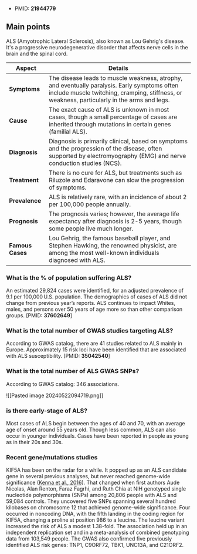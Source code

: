 - PMID: **21944779**
## Main points

ALS (Amyotrophic Lateral Sclerosis), also known as Lou Gehrig's disease. It's a progressive neurodegenerative disorder that affects nerve cells in the brain and the spinal cord.

| **Aspect**       | **Details**                                                                                                                                                                                  |
| ---------------- | -------------------------------------------------------------------------------------------------------------------------------------------------------------------------------------------- |
| **Symptoms**     | The disease leads to muscle weakness, atrophy, and eventually paralysis. Early symptoms often include muscle twitching, cramping, stiffness, or weakness, particularly in the arms and legs. |
| **Cause**        | The exact cause of ALS is unknown in most cases, though a small percentage of cases are inherited through mutations in certain genes (familial ALS).                                         |
| **Diagnosis**    | Diagnosis is primarily clinical, based on symptoms and the progression of the disease, often supported by electromyography (EMG) and nerve conduction studies (NCS).                         |
| **Treatment**    | There is no cure for ALS, but treatments such as Riluzole and Edaravone can slow the progression of symptoms.                                                                                |
| **Prevalence**   | ALS is relatively rare, with an incidence of about 2 per 100,000 people annually.                                                                                                            |
| **Prognosis**    | The prognosis varies; however, the average life expectancy after diagnosis is 2-5 years, though some people live much longer.                                                                |
| **Famous Cases** | Lou Gehrig, the famous baseball player, and Stephen Hawking, the renowned physicist, are among the most well-known individuals diagnosed with ALS.                                           |

### What is the % of population suffering ALS?   
An estimated 29,824 cases were identified, for an adjusted prevalence of 9.1 per 100,000 U.S. population. The demographics of cases of ALS did not change from previous year’s reports. ALS continues to impact Whites, males, and persons over 50 years of age more so than other comparison groups. [PMID: **37602649**]

### What is the total number of GWAS studies targeting ALS? 

According to GWAS catalog, there are 41 studies related to ALS mainly in Europe. Approximately 15 risk loci have been identified that are associated with ALS susceptibility. [PMID: **35042540**]


### What is the total number of ALS GWAS SNPs? 

According to GWAS catalog: 346 associations. 

![[Pasted image 20240522094719.png]]


### is there early-stage of ALS?

Most cases of ALS begin between the ages of 40 and 70, with an average age of onset around 55 years old​. Though less common, ALS can also occur in younger individuals. Cases have been reported in people as young as in their 20s and 30s​.

### Recent gene/mutations studies
KIF5A has been on the radar for a while. It popped up as an ALS candidate gene in several previous analyses, but never reached genome-wide significance ([Kenna et al., 2016](https://www.alzforum.org/papers/nek1-variants-confer-susceptibility-amyotrophic-lateral-sclerosis)). That changed when first authors Aude Nicolas, Alan Renton, Faraz Fagrhi, and Ruth Chia at NIH genotyped single nucleotide polymorphisms (SNPs) among 20,806 people with ALS and 59,084 controls. They uncovered five SNPs spanning several hundred kilobases on chromosome 12 that achieved genome-wide significance. Four occurred in noncoding DNA, with the fifth landing in the coding region for KIF5A, changing a proline at position 986 to a leucine. The leucine variant increased the risk of ALS a modest 1.38-fold. The association held up in an independent replication set and in a meta-analysis of combined genotyping data from 103,549 people. The GWAS also confirmed five previously identified ALS risk genes: TNP1, C9ORF72, TBK1, UNC13A, and C21ORF2.


